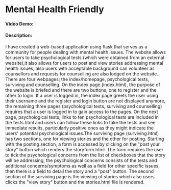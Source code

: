 # Mental Health Friendly
#### Video Demo: <URL>
#### Description:
I have created a web-based application using flask that serves as a community for people dealing with mental health issues. The website allows for users to take psychological tests (which were obtained from an external website),it also allows for users to post and view stories addressing mental health issues, also users with acceptable background can volunteer as counsellors and requests for counselling are also lodged on the website. There are four webpages; the index/homepage, psychological tests, surviving and counselling. On the index page (index.html), the purpose of the website is briefed and there are two buttons, one to register and the other to login. If a user is logged in, the index page greets the user using their username and the register and login button are not displayed anymore, the remaining three pages (psychological tests, surviving and counselling) requires that a user is logged in to gain access to the pages. On the next page, psychological tests, links to ten psychological tests are included in the tests.html and users can follow these links to take the tests and see immediate results, particularly positive ones as they might indicate the users' potential psychological issues.The surviving page (surviving.html) has two sections, one for viewing stories and the other for posting. Starting with the posting section, a form is accessed by clicking on the "post your story" button which renders the storyform.html. The form requires the user to tick the psychological concerns from the list of checkboxes that the story will be addressing, the psychological concerns consists of the tests and additional concerns/symptoms as well as a field for other specific issues, then there is a field to detail the story and a "post" button. The second section of the surviving page is the viewing of stories which also users clicks the "view story" button and the stories.html file is rendered.
